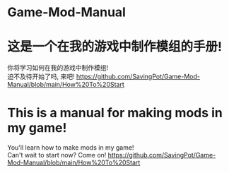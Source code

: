 # Game-Mod-Manual
这是一个在我的游戏中制作模组的手册!
===============
你将学习如何在我的游戏中制作模组!  
迫不及待开始了吗, 来吧! <https://github.com/SavingPot/Game-Mod-Manual/blob/main/How%20To%20Start>  


This is a manual for making mods in my game!
===============
You'll learn how to make mods in my game!  
Can't wait to start now? Come on!  <https://github.com/SavingPot/Game-Mod-Manual/blob/main/How%20To%20Start>  
